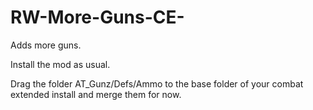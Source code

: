 # RW-More-Guns-CE-
Adds more guns. 

Install the mod as usual.

Drag the folder AT_Gunz/Defs/Ammo to the base folder of your combat extended install and merge them for now.
